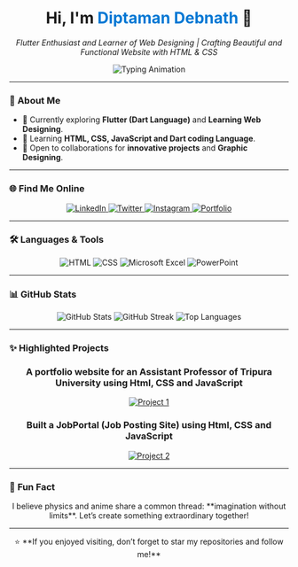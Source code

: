 <div align="center">
  <h1>Hi, I'm <span style="color: #0078D4;">Diptaman Debnath</span> 👋</h1>
  <p><em>Flutter Enthusiast and Learner of Web Designing | Crafting Beautiful and Functional Website with HTML & CSS</em></p>
<img src="https://readme-typing-svg.demolab.com?font=Fira+Code&size=22&pause=1000&color=0078D4&width=500&lines=Student+%7C+Graphics+Designing+%7C+Coding;Turning Ideas into Digital Reality 💡" alt="Typing Animation" />
</div>

---

### 🔭 **About Me**
- 🧪 Currently exploring **Flutter (Dart Language)** and **Learning Web Designing**.
- 🌱 Learning **HTML, CSS, JavaScript and Dart coding Language**.
- 🤝 Open to collaborations for **innovative projects** and **Graphic Designing**.

---

### 🌐 **Find Me Online**
<div align="center">
  <a href="https://linkedin.com/in/diptamandebnath" target="_blank">
    <img src="https://img.shields.io/badge/LinkedIn-0077B5?style=for-the-badge&logo=linkedin&logoColor=white" alt="LinkedIn" />
  </a>
  <a href="https://twitter.com/diptaman9999" target="_blank">
    <img src="https://img.shields.io/badge/Twitter-1DA1F2?style=for-the-badge&logo=twitter&logoColor=white" alt="Twitter" />
  </a>
  <a href="https://instagram.com/_diptaman9999" target="_blank">
    <img src="https://img.shields.io/badge/Instagram-E4405F?style=for-the-badge&logo=instagram&logoColor=white" alt="Instagram" />
  </a>
  <a href="https://diptamandebnath.github.io/resume" target="_blank">
    <img src="https://img.shields.io/badge/Portfolio-000000?style=for-the-badge&logo=githubpages&logoColor=white" alt="Portfolio" />
  </a>
</div>

---

### 🛠️ **Languages & Tools**
<div align="center">
  <img src="https://img.shields.io/badge/HTML-E34F26?style=for-the-badge&logo=html5&logoColor=white" alt="HTML" />
  <img src="https://img.shields.io/badge/CSS-1572B6?style=for-the-badge&logo=css3&logoColor=white" alt="CSS" />
  <img src="https://img.shields.io/badge/Microsoft_Excel-217346?style=for-the-badge&logo=microsoft-excel&logoColor=white" alt="Microsoft Excel" />
  <img src="https://img.shields.io/badge/PowerPoint-B7472A?style=for-the-badge&logo=microsoft-powerpoint&logoColor=white" alt="PowerPoint" />
</div>

---

### 📊 **GitHub Stats**
<div align="center">
  <img src="https://github-readme-stats.vercel.app/api?username=diptaman9999&show_icons=true&theme=radical" alt="GitHub Stats" />
  <img src="https://github-readme-streak-stats.herokuapp.com/?user=diptaman9999&theme=radical" alt="GitHub Streak" />
  <img src="https://github-readme-stats.vercel.app/api/top-langs/?username=diptaman9999&layout=compact&theme=radical" alt="Top Languages" />
</div>

---

### ✨ **Highlighted Projects**
<div align="center">
  <h3>A portfolio website for an Assistant Professor of Tripura University using Html, CSS and JavaScript</h3>
  <a href="https://drjayantapal.blogspot.com/">
    <img src="https://i.ibb.co/KjdcyTS/image-1.jpg" alt="Project 1" />
  </a>
  <h3>Built a JobPortal (Job Posting Site) using Html, CSS and JavaScript</h3>
  <a href="https://www.jobsfortripura.in">
    <img src="https://i.ibb.co/rsG0tZh/image.jpg" alt="Project 2" />
  </a>
</div>

---

### 🚀 **Fun Fact**
<div align="center">
  <p>I believe physics and anime share a common thread: **imagination without limits**. Let’s create something extraordinary together!</p>
</div>

---

<div align="center">
  ⭐️ **If you enjoyed visiting, don’t forget to star my repositories and follow me!**  
</div>

